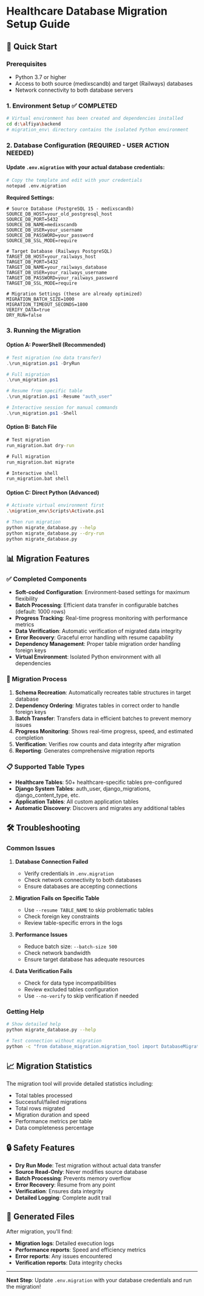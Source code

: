 # Healthcare Database Migration Setup Guide

## 🚀 Quick Start

### Prerequisites
- Python 3.7 or higher
- Access to both source (medixscandb) and target (Railways) databases
- Network connectivity to both database servers

### 1. Environment Setup ✅ COMPLETED
```bash
# Virtual environment has been created and dependencies installed
cd d:\alfiya\backend
# migration_env\ directory contains the isolated Python environment
```

### 2. Database Configuration (REQUIRED - USER ACTION NEEDED)

#### Update `.env.migration` with your actual database credentials:

```bash
# Copy the template and edit with your credentials
notepad .env.migration
```

**Required Settings:**
```env
# Source Database (PostgreSQL 15 - medixscandb)
SOURCE_DB_HOST=your_old_postgresql_host
SOURCE_DB_PORT=5432
SOURCE_DB_NAME=medixscandb
SOURCE_DB_USER=your_username
SOURCE_DB_PASSWORD=your_password
SOURCE_DB_SSL_MODE=require

# Target Database (Railways PostgreSQL)
TARGET_DB_HOST=your_railways_host
TARGET_DB_PORT=5432
TARGET_DB_NAME=your_railways_database
TARGET_DB_USER=your_railways_username
TARGET_DB_PASSWORD=your_railways_password
TARGET_DB_SSL_MODE=require

# Migration Settings (these are already optimized)
MIGRATION_BATCH_SIZE=1000
MIGRATION_TIMEOUT_SECONDS=1800
VERIFY_DATA=true
DRY_RUN=false
```

### 3. Running the Migration

#### Option A: PowerShell (Recommended)
```powershell
# Test migration (no data transfer)
.\run_migration.ps1 -DryRun

# Full migration
.\run_migration.ps1

# Resume from specific table
.\run_migration.ps1 -Resume "auth_user"

# Interactive session for manual commands
.\run_migration.ps1 -Shell
```

#### Option B: Batch File
```cmd
# Test migration
run_migration.bat dry-run

# Full migration  
run_migration.bat migrate

# Interactive shell
run_migration.bat shell
```

#### Option C: Direct Python (Advanced)
```bash
# Activate virtual environment first
.\migration_env\Scripts\Activate.ps1

# Then run migration
python migrate_database.py --help
python migrate_database.py --dry-run
python migrate_database.py
```

## 📊 Migration Features

### ✅ Completed Components
- **Soft-coded Configuration**: Environment-based settings for maximum flexibility
- **Batch Processing**: Efficient data transfer in configurable batches (default: 1000 rows)
- **Progress Tracking**: Real-time progress monitoring with performance metrics
- **Data Verification**: Automatic verification of migrated data integrity
- **Error Recovery**: Graceful error handling with resume capability
- **Dependency Management**: Proper table migration order handling foreign keys
- **Virtual Environment**: Isolated Python environment with all dependencies

### 🎯 Migration Process
1. **Schema Recreation**: Automatically recreates table structures in target database
2. **Dependency Ordering**: Migrates tables in correct order to handle foreign keys
3. **Batch Transfer**: Transfers data in efficient batches to prevent memory issues
4. **Progress Monitoring**: Shows real-time progress, speed, and estimated completion
5. **Verification**: Verifies row counts and data integrity after migration
6. **Reporting**: Generates comprehensive migration reports

### 📋 Supported Table Types
- **Healthcare Tables**: 50+ healthcare-specific tables pre-configured
- **Django System Tables**: auth_user, django_migrations, django_content_type, etc.
- **Application Tables**: All custom application tables
- **Automatic Discovery**: Discovers and migrates any additional tables

## 🛠️ Troubleshooting

### Common Issues

1. **Database Connection Failed**
   - Verify credentials in `.env.migration`
   - Check network connectivity to both databases
   - Ensure databases are accepting connections

2. **Migration Fails on Specific Table**
   - Use `--resume TABLE_NAME` to skip problematic tables
   - Check foreign key constraints
   - Review table-specific errors in the logs

3. **Performance Issues**
   - Reduce batch size: `--batch-size 500`
   - Check network bandwidth
   - Ensure target database has adequate resources

4. **Data Verification Fails**
   - Check for data type incompatibilities
   - Review excluded tables configuration
   - Use `--no-verify` to skip verification if needed

### Getting Help
```bash
# Show detailed help
python migrate_database.py --help

# Test connection without migration
python -c "from database_migration.migration_tool import DatabaseMigrationTool; tool = DatabaseMigrationTool(); print('Connection test passed!')"
```

## 📈 Migration Statistics
The migration tool will provide detailed statistics including:
- Total tables processed
- Successful/failed migrations
- Total rows migrated
- Migration duration and speed
- Performance metrics per table
- Data completeness percentage

## 🔒 Safety Features
- **Dry Run Mode**: Test migration without actual data transfer
- **Source Read-Only**: Never modifies source database
- **Batch Processing**: Prevents memory overflow
- **Error Recovery**: Resume from any point
- **Verification**: Ensures data integrity
- **Detailed Logging**: Complete audit trail

## 📁 Generated Files
After migration, you'll find:
- **Migration logs**: Detailed execution logs
- **Performance reports**: Speed and efficiency metrics  
- **Error reports**: Any issues encountered
- **Verification reports**: Data integrity checks

---

**Next Step**: Update `.env.migration` with your database credentials and run the migration!